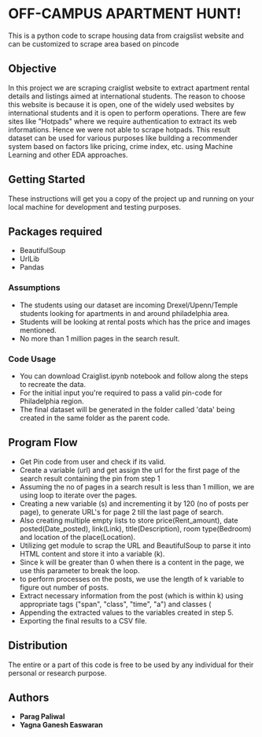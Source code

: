 # OFF-CAMPUS APARTMENT HUNT!

This is a python code to scrape housing data from craigslist website and can be customized to scrape area based on pincode

## Objective

In this project we are scraping craiglist website to extract apartment rental details and listings aimed at international students. The reason to choose this website is because it is open, one of the widely used websites by international students and it is open to perform operations. There are few sites like "Hotpads" where we require authentication to extract its web informations. Hence we were not able to scrape hotpads. 
This result dataset can be used for various purposes like building a recommender system based on factors like pricing, crime index, etc. using Machine Learning and other EDA approaches. 

## Getting Started

These instructions will get you a copy of the project up and running on your local machine for development and testing purposes.

## Packages required
* BeautifulSoup
* UrlLib
* Pandas

### Assumptions

* The students using our dataset are incoming Drexel/Upenn/Temple students looking for apartments in and around philadelphia area.
* Students will be looking at rental posts which has the price and images mentioned.
* No more than 1 million pages in the search result.


### Code Usage

* You can download Craiglist.ipynb notebook and follow along the steps to recreate the data.
* For the initial input you're required to pass a valid pin-code for Philadelphia region.
* The final dataset will be generated in the folder called 'data' being created in the same folder as the parent code.


## Program Flow

* Get Pin code from user and check if its valid. 
* Create a variable (url) and get assign the url for the first page of the search result containing the pin from step 1 
* Assuming the no of pages in a search result is less than 1 million, we are using loop to iterate over the pages. 
* Creating a new variable (s) and incrementing it by 120 (no of posts per page), to generate URL's for page 2 till the last page of search. 
* Also creating multiple empty lists to store price(Rent_amount), date posted(Date_posted), link(Link), title(Description), room type(Bedroom) and location of the place(Location). 
* Utilizing get module to scrap the URL and BeautifulSoup to parse it into HTML content and store it into a variable (k). 
* Since k will be greater than 0 when there is a content in the page, we use this parameter to break the loop. 
* to perform processes on the posts, we use the length of k variable to figure out number of posts. 
* Extract necessary information from the post (which is within k) using appropriate tags ("span", "class", "time", "a") and classes ( 
* Appending the extracted values to the variables created in step 5. 
* Exporting the final results to a CSV file.

## Distribution

The entire or a part of this code is free to be used by any individual for their personal or research purpose.


## Authors

* **Parag Paliwal** 
* **Yagna Ganesh Easwaran** 
